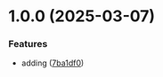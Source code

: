 # 1.0.0 (2025-03-07)


### Features

* adding ([7ba1df0](https://github.com/imadakrour/git-extended/commit/7ba1df023c48e14772f97d6daae23b7f8460bbcb))



